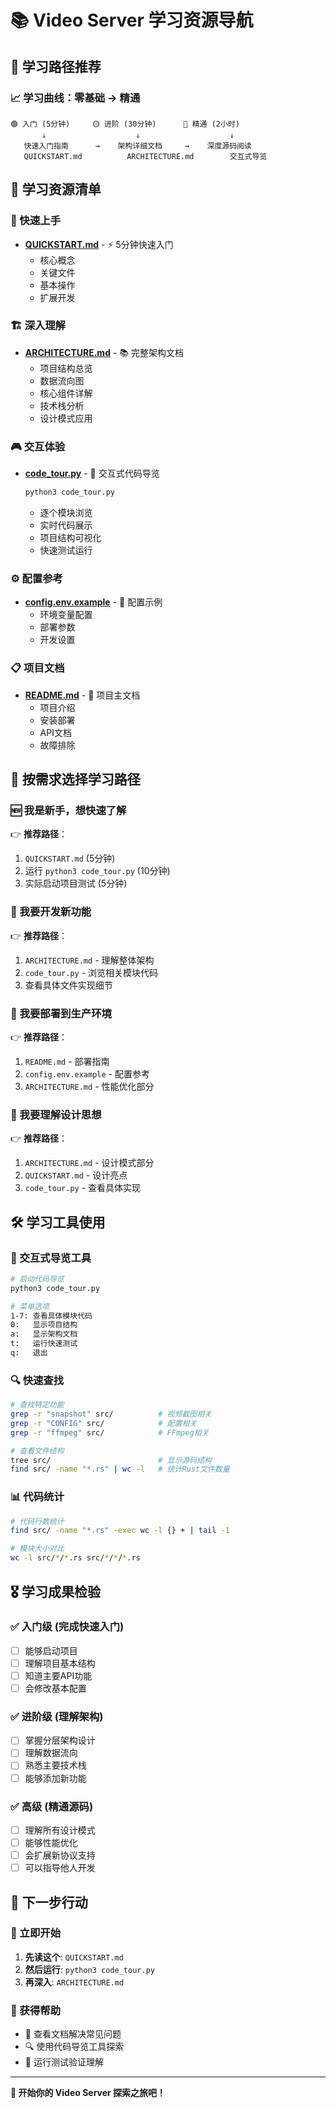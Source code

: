 # 📚 Video Server 学习资源导航

## 🎯 学习路径推荐

### 📈 学习曲线：零基础 → 精通

```
🟢 入门 (5分钟)     🟡 进阶 (30分钟)      🔴 精通 (2小时)
       ↓                    ↓                    ↓
   快速入门指南      →    架构详细文档     →    深度源码阅读
   QUICKSTART.md          ARCHITECTURE.md        交互式导览
```

## 📖 学习资源清单

### 🚀 快速上手
- **[QUICKSTART.md](./QUICKSTART.md)** - ⚡ 5分钟快速入门
  - 核心概念
  - 关键文件
  - 基本操作
  - 扩展开发

### 🏗️ 深入理解  
- **[ARCHITECTURE.md](./ARCHITECTURE.md)** - 📚 完整架构文档
  - 项目结构总览
  - 数据流向图  
  - 核心组件详解
  - 技术栈分析
  - 设计模式应用

### 🎮 交互体验
- **[code_tour.py](./code_tour.py)** - 🎯 交互式代码导览
  ```bash
  python3 code_tour.py
  ```
  - 逐个模块浏览
  - 实时代码展示
  - 项目结构可视化
  - 快速测试运行

### ⚙️ 配置参考
- **[config.env.example](./config.env.example)** - 🔧 配置示例
  - 环境变量配置
  - 部署参数
  - 开发设置

### 📋 项目文档
- **[README.md](./README.md)** - 📄 项目主文档
  - 项目介绍
  - 安装部署
  - API文档
  - 故障排除

## 🎯 按需求选择学习路径

### 🆕 我是新手，想快速了解
👉 **推荐路径**：
1. `QUICKSTART.md` (5分钟)
2. 运行 `python3 code_tour.py` (10分钟)
3. 实际启动项目测试 (5分钟)

### 🔧 我要开发新功能
👉 **推荐路径**：
1. `ARCHITECTURE.md` - 理解整体架构
2. `code_tour.py` - 浏览相关模块代码
3. 查看具体文件实现细节

### 🚀 我要部署到生产环境
👉 **推荐路径**：
1. `README.md` - 部署指南
2. `config.env.example` - 配置参考
3. `ARCHITECTURE.md` - 性能优化部分

### 🎨 我要理解设计思想
👉 **推荐路径**：
1. `ARCHITECTURE.md` - 设计模式部分
2. `QUICKSTART.md` - 设计亮点
3. `code_tour.py` - 查看具体实现

## 🛠️ 学习工具使用

### 📱 交互式导览工具
```bash
# 启动代码导览
python3 code_tour.py

# 菜单选项
1-7: 查看具体模块代码
0:   显示项目结构  
a:   显示架构文档
t:   运行快速测试
q:   退出
```

### 🔍 快速查找
```bash
# 查找特定功能
grep -r "snapshot" src/          # 视频截图相关
grep -r "CONFIG" src/            # 配置相关  
grep -r "ffmpeg" src/            # FFmpeg相关

# 查看文件结构
tree src/                        # 显示源码结构
find src/ -name "*.rs" | wc -l   # 统计Rust文件数量
```

### 📊 代码统计
```bash
# 代码行数统计
find src/ -name "*.rs" -exec wc -l {} + | tail -1

# 模块大小对比
wc -l src/*/*.rs src/*/*/*.rs
```

## 🎖️ 学习成果检验

### ✅ 入门级 (完成快速入门)
- [ ] 能够启动项目
- [ ] 理解项目基本结构
- [ ] 知道主要API功能
- [ ] 会修改基本配置

### ✅ 进阶级 (理解架构)
- [ ] 掌握分层架构设计
- [ ] 理解数据流向
- [ ] 熟悉主要技术栈
- [ ] 能够添加新功能

### ✅ 高级 (精通源码)
- [ ] 理解所有设计模式
- [ ] 能够性能优化
- [ ] 会扩展新协议支持
- [ ] 可以指导他人开发

## 🚀 下一步行动

### 🎯 立即开始
1. **先读这个**: `QUICKSTART.md`
2. **然后运行**: `python3 code_tour.py`  
3. **再深入**: `ARCHITECTURE.md`

### 🤝 获得帮助
- 📖 查看文档解决常见问题
- 🔍 使用代码导览工具探索
- 🧪 运行测试验证理解

---

**🎉 开始你的 Video Server 探索之旅吧！** 